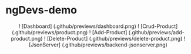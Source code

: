 # ngDevs-demo

<p align="center">
! [Dashboard] (.github/previews/dashboard.png)
! [Crud-Product] (.github/previews/product.png)
! [Add-Product]  (.github/previews/add-product.png)
! [Delete-Product]  (.github/previews/delete-product.png)
! [JsonServer]  (.github/previews/backend-jsonserver.png)
</p>
